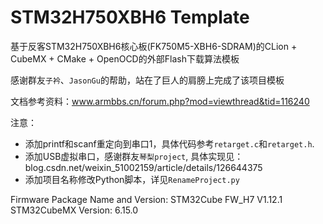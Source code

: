 # STM32H750XBH6 Template

基于反客STM32H750XBH6核心板(FK750M5-XBH6-SDRAM)的CLion + CubeMX + CMake + OpenOCD的外部Flash下载算法模板

感谢群友`子衿`、`JasonGu`的帮助，站在了巨人的肩膀上完成了该项目模板

文档参考资料：www.armbbs.cn/forum.php?mod=viewthread&tid=116240

注意：

- 添加printf和scanf重定向到串口1，具体代码参考`retarget.c`和`retarget.h`.
- 添加USB虚拟串口，感谢群友`琴梨project`, 具体实现见：blog.csdn.net/weixin_51002159/article/details/126644375
- 添加项目名称修改Python脚本，详见`RenameProject.py`


Firmware Package Name and Version: STM32Cube FW_H7 V1.12.1
STM32CubeMX Version: 6.15.0